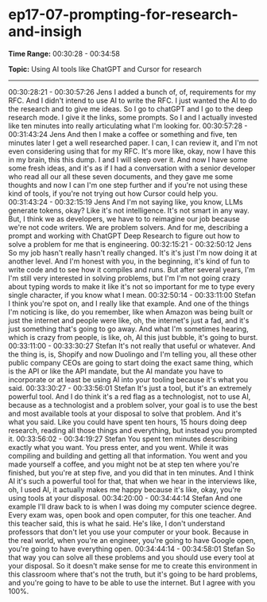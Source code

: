 # ep17-07-prompting-for-research-and-insigh

**Time Range:** 00:30:28 - 00:34:58

**Topic:** Using AI tools like ChatGPT and Cursor for research

---

00:30:28:21 - 00:30:57:26
Jens
I added a bunch of, of, requirements for my RFC. And I didn't intend to use AI to write the RFC. I
just wanted the AI to do the research and to give me ideas. So I go to chatGPT and I go to the
deep research mode. I give it the links, some prompts. So I and I actually invested like ten
minutes into really articulating what I'm looking for.
00:30:57:28 - 00:31:43:24
Jens
And then I make a coffee or something and five, ten minutes later I get a well researched paper.
I can, I can review it, and I'm not even considering using that for my RFC. It's more like, okay,
now I have this in my brain, this this dump. I and I will sleep over it. And now I have some some
fresh ideas, and it's as if I had a conversation with a senior developer who read all our all these
seven documents, and they gave me some thoughts and now I can I'm one step further and if
you're not using these kind of tools, if you're not trying out how Cursor could help you.
00:31:43:24 - 00:32:15:19
Jens
And I'm not saying like, you know, LLMs generate tokens, okay? Like it's not intelligence. It's not
smart in any way. But, I think we as developers, we have to to reimagine our job because we're
not code writers. We are problem solvers. And for me, describing a prompt and working with
ChatGPT Deep Research to figure out how to solve a problem for me that is engineering.
00:32:15:21 - 00:32:50:12
Jens
So my job hasn't really hasn't really changed. It's it's just I'm now doing it at another level. And
I'm honest with you, in the beginning, it's kind of fun to write code and to see how it compiles
and runs. But after several years, I'm I'm still very interested in solving problems, but I'm I'm not
going crazy about typing words to make it like it's not so important for me to type every single
character, if you know what I mean.
00:32:50:14 - 00:33:11:00
Stefan
I think you're spot on, and I really like that example. And one of the things I'm noticing is like, do
you remember, like when Amazon was being built or just the internet and people were like, oh,
the internet's just a fad, and it's just something that's going to go away. And what I'm sometimes
hearing, which is crazy from people, is like, oh, AI this just bubble, it's going to burst.
00:33:11:00 - 00:33:30:27
Stefan
It's not really that useful or whatever. And the thing is, is, Shopify and now Duolingo and I'm
telling you, all these other public company CEOs are going to start doing the exact same thing,
which is the API or like the API mandate, but the AI mandate you have to incorporate or at least
be using AI into your tooling because it's what you said.
00:33:30:27 - 00:33:56:01
Stefan
It's just a tool, but it's an extremely powerful tool. And I do think it's a red flag as a technologist,
not to use AI, because as a technologist and a problem solver, your goal is to use the best and
most available tools at your disposal to solve that problem. And it's what you said. Like you
could have spent ten hours, 15 hours doing deep research, reading all those things and
everything, but instead you prompted it.
00:33:56:02 - 00:34:19:27
Stefan
You spent ten minutes describing exactly what you want. You press enter, and you went. While it
was compiling and building and getting all that information. You went and you made yourself a
coffee, and you might not be at step ten where you're finished, but you're at step five, and you
did that in ten minutes. And I think AI it's such a powerful tool for that, that when we hear in the
interviews like, oh, I used AI, it actually makes me happy because it's like, okay, you're using
tools at your disposal.
00:34:20:00 - 00:34:44:14
Stefan
And one example I'll draw back to is when I was doing my computer science degree. Every
exam was, open book and open computer, for this one teacher. And this teacher said, this is
what he said. He's like, I don't understand professors that don't let you use your computer or
your book. Because in the real world, when you're an engineer, you're going to have Google
open, you're going to have everything open.
00:34:44:14 - 00:34:58:01
Stefan
So that way you can solve all these problems and you should use every tool at your disposal.
So it doesn't make sense for me to create this environment in this classroom where that's not
the truth, but it's going to be hard problems, and you're going to have to be able to use the
internet. But I agree with you 100%.